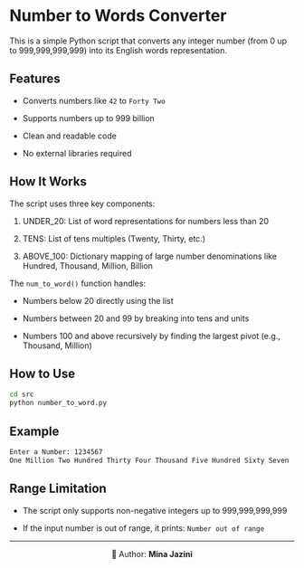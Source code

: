 # Number to Words Converter
This is a simple Python script that converts any integer number (from 0 up to 999,999,999,999) into its English words representation.
## Features
- Converts numbers like `42` to `Forty Two`

- Supports numbers up to 999 billion

- Clean and readable code

- No external libraries required

## How It Works
The script uses three key components:

1. UNDER_20: List of word representations for numbers less than 20

2. TENS: List of tens multiples (Twenty, Thirty, etc.)

3. ABOVE_100: Dictionary mapping of large number denominations like Hundred, Thousand, Million, Billion

The `num_to_word()` function handles:

- Numbers below 20 directly using the list

- Numbers between 20 and 99 by breaking into tens and units

- Numbers 100 and above recursively by finding the largest pivot (e.g., Thousand, Million)

## How to Use
```bash
cd src
python number_to_word.py
```

## Example
```bash
Enter a Number: 1234567
One Million Two Hundred Thirty Four Thousand Five Hundred Sixty Seven
```

## Range Limitation
- The script only supports non-negative integers up to 999,999,999,999

- If the input number is out of range, it prints: `Number out of range`

---
<p align="center">👧 Author: <b>Mina Jazini</b></p>